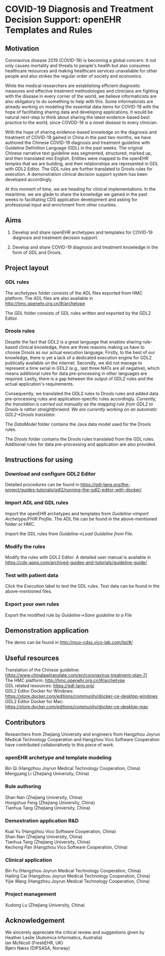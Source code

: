 # COVID-19 Diagnosis and Treatment Decision Support: openEHR Templates and Rules

## Motivation

Coronavirus disease 2019 (COVID-19) is becoming a global concern. It not only causes mortality and threats to people's health but also consumes healthcare resources and making healthcare services unavailable for other people and also strikes the regular order of society and economics.

While the medical researchers are establishing efficient diagnostic measures and effective treatment methodologies and clinicians are fighting with the disease in every corner of the world, we believe informaticists are also obligatory to do something to help with this. Some informaticists are already working on modeling the essential data items for COVID-19 with the hope of facilitating sharing data and developing applications. It would be natural next-step to think about sharing the latest evidence-based best practice to the world, since COVOD-19 is a novel disease to every clinician.

With the hope of sharing evidence-based knowledge on the diagnosis and treatment of COVID-19 gained in China in the past two months, we have authored the Chinese COVID-19 diagnosis and treatment guideline with Guideline Definition Language (GDL) in the past weeks. The original Chinese narrative text guideline was segmented, structured, marked up, and then translated into English. Entities were mapped to the openEHR temples that we are building, and their relationships are represented in GDL with GDL2 Editor. The GDL rules are further translated to Drools rules for execution. A demonstration clinical decision support system has been developed accordingly.

At this moment of time, we are heading for clinical implementations. In the meantime, we are glade to share the knowledge we gained in the past weeks to facilitating CDS application development and asking for professional input and enrichment from other counties.

## Aims

1. Develop and share openEHR archetypes and templates for COVID-19 diagnosis and treatment decision support.

2. Develop and share COVID-19 diagnosis and treatment knowledge in the form of GDL and Drools.

## Project layout

### GDL rules

The *archetypes* folder consists of the ADL files exported from HMC platform. The ADL files are also available in http://hmc.openehr.org.cn/#/archetype

The *GDL* folder consists of GDL rules written and exported by the GDL2 Editor.

### Drools rules

Despite the fact that GDL2 is a great language that enables sharing rule-based clinical knowledge, there are three reasons making us have to choose Drools as our actual execution language. Firstly, to the best of our knowledge, there is yet a lack of a dedicated execution engine for GDL2 publically available on the internet. Secondly, we did not manage to represent a time serial in GDL2 (e.g., last three NATs are all negative), which means additional rules for data pre-processing in other languages are required. Lastly, there is a gap between the output of GDL2 rules and the actual application's requirements.

Consequently, we translated the GDL2 rules to Drools rules and added data pre-processing rules and application-specific rules accordingly. *Currently, the translation is carried out manually as the mapping rule from GDL2 to Drools is rather straightforward. We are currently working on an automatic GDL2->Drools translator.*

The *DataModel* folder contains the Java data model used for the Drools rules.

The *Drools* folder contains the Drools rules translated from the GDL rules. Additional rules for data pre-processing and application are also provided.

## Instructions for using

### Download and configure GDL2 Editor

Detailed procedures can be found in https://gdl-lang.org/the-project/guides-tutorials/gdl2/running-the-gdl2-editor-with-docker/

### Import ADL and GDL rules

Import the openEHR archetypes and templates from *Guideline->Import Archetype/FHIR Profile*. The ADL file can be found in the above-mentioned folder or HMC.

Import the GDL rules from *Guideline->Load Guideline from File*.

### Modify the rules

Modify the rules with GDL2 Editor. A detailed user manual is available in https://cds-apps.com/archived-guides-and-tutorials/guideline-guide/

### Test with patient data

Click the *Execution* label to test the GDL rules. Test data can be found in the above-mentioned files.

### Export your own rules

Export the modified rule by *Guideline->Save guideline to a File*

## Demonstration application

The demo can be found in http://mcp-cdss.vico-lab.com/lst/#/

## Useful resources

Translation of the Chinese guideline: https://www.chinalawtranslate.com/en/coronavirus-treatment-plan-7/  
The HMC platform: http://hmc.openehr.org.cn/#/archetype  
GDL related resources: https://gdl-lang.org/  
GDL2 Editor Docker for Windows: https://store.docker.com/editions/community/docker-ce-desktop-windows  
GDL2 Editor Docker for Mac: https://store.docker.com/editions/community/docker-ce-desktop-mac

## Contributors

Researchers from Zhejiang University and engineers from Hangzhou Joyrun Medical Technology Cooperation and Hangzhou Vico Software Cooperation have contributed collaboratively to this piece of work.

### openEHR archetype and template modeling

Bin Qi (Hangzhou Joyrun Medical Technology Cooperation, China)  
Mengyang Li (Zhejiang University, China)

### Rule authoring

Shan Nan (Zhejiang University, China)  
Hongshuo Feng (Zhejiang University, China)  
Tianhua Tang (Zhejiang University, China)

### Demostration application R&D

Kuai Yu (Hangzhou Vico Software Cooperation, China)  
Shan Nan (Zhejiang University, China)  
Tianhua Tang (Zhejiang University, China)  
Kechong Pan (Hangzhou Vico Software Cooperation, China)

### Clinical application

Bin Fu (Hangzhou Joyrun Medical Technology Cooperation, China)  
Hailing Cai (Hangzhou Joyrun Medical Technology Cooperation, China)  
Yijie Wang (Hangzhou Joyrun Medical Technology Cooperation, China)

### Project management

Xudong Lu (Zhejiang University, China)  

## Acknowledgement

We sincerely appreciate the critical review and suggestions given by  
Heather Leslie (Automica Informatics, Australia)  
Ian McNicoll (FreshEHR, UK)  
Bjørn Næss (DIPSASA, Norway)

